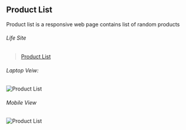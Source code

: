## Product List
Product list is a responsive web page contains list of random products


###### Life Site
> [Product List](https://gol-product-list.vercel.app/)


###### Laptop Veiw:
![Product List](https://i.imgur.com/hu1amrM.png)

###### Mobile View
![Product List](https://i.imgur.com/whbqTrZ.jpg)

